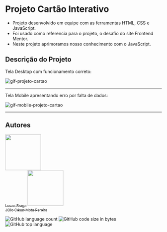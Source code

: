 # Projeto Cartão Interativo
- Projeto desenvolvido em equipe com as ferramentas HTML, CSS e JavaScript. 
- Foi usado como referencia para o projeto, o desafio do site Frontend Mentor.
- Neste projeto aprimoramos nosso conhecimento com o JavaScript.

## Descrição do Projeto
Tela Desktop com funcionamento correto:

![gif-projeto-cartao](https://user-images.githubusercontent.com/113993228/203546484-e27f2d58-e4f2-4a40-855d-7f298fe4a0bf.gif) <hr>


Tela Mobile apresentando erro por falta de dados:

![gif-mobile-projeto-cartao](https://user-images.githubusercontent.com/113993228/203546830-36727f3f-30c4-4887-820e-3e6594419cf6.gif) <hr>


## Autores


[<img src="" width=115><br><sub>Lucas Braga</sub>](https://github.com/LucasCBraga) [<img src="" width=115><br><sub>Júlio César Mota Pereira</sub>](https://github.com/juliocesarmotapereira)






![GitHub language count](https://img.shields.io/github/languages/count/juliocesarmotapereira/projeto-cartao-interativo?style=for-the-badge)
![GitHub code size in bytes](https://img.shields.io/github/languages/code-size/juliocesarmotapereira/projeto-cartao-interativo?style=for-the-badge)
![GitHub top language](https://img.shields.io/github/languages/top/juliocesarmotapereira/projeto-cartao-interativo?style=for-the-badge)


